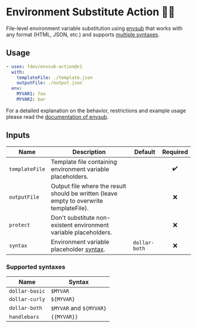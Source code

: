 # Environment Substitute Action 🧑‍🏫

File-level environment variable substitution using [envsub](https://github.com/danday74/envsub) that works with any format (HTML, JSON, etc.) and supports [multiple syntaxes](#supported-syntaxes).


## Usage

```yaml
- uses: fdev/envsub-action@v1
  with:
    templateFile: ./template.json
    outputFile: ./output.json
  env:
    MYVAR1: foo
    MYVAR2: bar
```

For a detailed explanation on the behavior, restrictions and example usage please read the [documentation of envsub](https://github.com/danday74/envsub#readme).


## Inputs

| Name           | Description                                                                             | Default       |      Required      |
|----------------|-----------------------------------------------------------------------------------------|---------------|:------------------:|
| `templateFile` | Template file containing environment variable placeholders.                             |               | :heavy_check_mark: |
| `outputFile`   | Output file where the result should be written (leave empty to overwrite templateFile). |               |        :x:         |
| `protect`      | Don't substitute non-existent environment variable placeholders.                        |               |        :x:         |
| `syntax`       | Environment variable placeholder [syntax](#supported-syntaxes).                         | `dollar-both` |        :x:         |


### Supported syntaxes

| Name           | Syntax                  |
|----------------|-------------------------|
| `dollar-basic` | `$MYVAR`                |
| `dollar-curly` | `${MYVAR}`              |
| `dollar-both`  | `$MYVAR` and `${MYVAR}` |
| `handlebars`   | `{{MYVAR}}`             |
